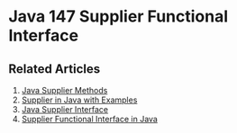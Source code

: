 # Java 147 Supplier Functional Interface

## Related Articles
1. [Java Supplier Methods](https://www.ruoxue.org/java-147-java-supplier-methods/)
2. [Supplier in Java with Examples](https://www.ruoxue.org/java-147-supplier-in-java-with-examples/)
3. [Java Supplier Interface](https://www.ruoxue.org/java-147-java-supplier-interface/)
4. [Supplier Functional Interface in Java](https://www.ruoxue.org/java-147-supplier-functional-interface-in-java/)
